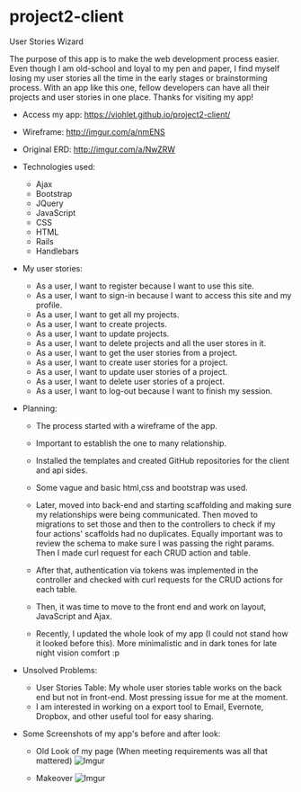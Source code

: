 # project2-client

User Stories Wizard

The purpose of this app is to make the web development process easier. Even though
I am old-school and loyal to my pen and paper, I find myself losing my user stories
all the time in the early stages or brainstorming process. With an app like this one,
fellow developers can have all their projects and user stories in one place. Thanks
for visiting my app!

- Access my app: https://viohlet.github.io/project2-client/

- Wireframe: http://imgur.com/a/nmENS

- Original ERD: http://imgur.com/a/NwZRW

- Technologies used:

    - Ajax
    - Bootstrap
    - JQuery
    - JavaScript
    - CSS
    - HTML
    - Rails
    - Handlebars

- My user stories:

    - As a user, I want to register because I want to use this site.
    - As a user, I want to sign-in because I want to access this site and my profile.
    - As a user, I want to get all my projects.
    - As a user, I want to create projects.
    - As a user, I want to update projects.
    - As a user, I want to delete projects and all the user stores in it.
    - As a user, I want to get the user stories from a project.
    - As a user, I want to create user stories for a project.
    - As a user, I want to update user stories of a project.
    - As a user, I want to delete user stories of a project.
    - As a user, I want to log-out because I want to finish my session.

- Planning:

    - The process started with a wireframe of the app.

    - Important to establish the one to many relationship.

    - Installed the templates and created GitHub repositories for the client and api sides.

    - Some vague and basic html,css and bootstrap was used.

    - Later, moved into back-end and starting scaffolding and making sure my relationships were being communicated. Then moved to migrations to set those and then to the controllers to check if my four actions' scaffolds had no duplicates. Equally important was to review the schema to make sure I was passing the right params. Then I made curl request for each CRUD action and table.

    - After that, authentication via tokens was implemented in the controller and checked with curl requests for the CRUD actions for each table.

    - Then, it was time to move to the front end and work on layout, JavaScript and Ajax.

    - Recently, I updated the whole look of my app (I could not stand how it looked before this). More minimalistic and in dark tones for late night vision comfort :p


- Unsolved Problems:

    - User Stories Table: My whole user stories table works on the back end but not in front-end. Most pressing issue for me at the moment.
    - I am interested in working on a export tool to Email, Evernote, Dropbox, and other useful tool for easy sharing.

- Some Screenshots of my app's before and after look:

    - Old Look of my page (When meeting requirements was all that mattered)
![Imgur](http://i.imgur.com/JopXjv2.png)

    - Makeover
![Imgur](http://i.imgur.com/xvCZte1.png)
